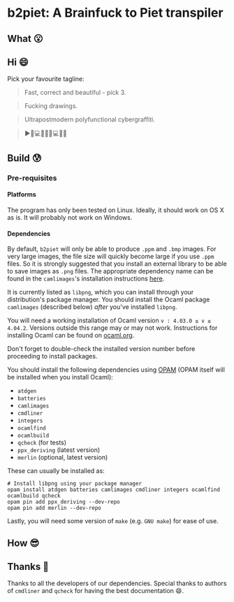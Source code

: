 # b2piet: A Brainfuck to Piet transpiler

## What :open_mouth:

## Hi :smile:

Pick your favourite tagline:

> Fast, correct and beautiful - pick 3.

> Fucking drawings.

> Ultrapostmodern polyfunctional cybergraffiti.

> :arrow_forward::fu::computer::tractor::no_good::art::computer::rocket::metal:

## Build :cold_sweat:

### Pre-requisites

#### Platforms

The program has only been tested on Linux.
Ideally, it should work on OS X as is.
It will probably not work on Windows.

#### Dependencies

By default, `b2piet` will only be able to produce `.ppm` and `.bmp` images.
For very large images, the file size will quickly become large if you use `.ppm`
files.
So it is strongly suggested that you install an external library to be able to
save images as `.png` files. The appropriate dependency name can be found
in the `camlimages`'s installation instructions [here][camlimages-install].

It is currently listed as `libpng`, which you can install through your
distribution's package manager.
You should install the Ocaml package `camlimages` (described below) _after_
you've installed `libpng`.

You will need a working installation of Ocaml version
`v : 4.03.0 ≤ v ≤ 4.04.2`.
Versions outside this range may or may not work.
Instructions for installing Ocaml can be found on [ocaml.org][ocaml].

Don't forget to double-check the installed version number before proceeding
to install packages.

You should install the following dependencies using [OPAM][opam]
(OPAM itself will be installed when you install Ocaml):

* `atdgen`
* `batteries`
* `camlimages`
* `cmdliner`
* `integers`
* `ocamlfind`
* `ocamlbuild`
* `qcheck` (for tests)
* `ppx_deriving` (latest version)
* `merlin` (optional, latest version)

These can usually be installed as:

```
# Install libpng using your package manager
opam install atdgen batteries camlimages cmdliner integers ocamlfind ocamlbuild qcheck
opam pin add ppx_deriving --dev-repo
opam pin add merlin --dev-repo
```

Lastly, you will need some version of `make` (e.g. `GNU make`) for ease of use.

[ocaml]: http://ocaml.org/
[opam]: https://opam.ocaml.org/
[camlimages-install]: https://bitbucket.org/camlspotter/camlimages/src/b18e82a3d840c458f5db3f33309dd2d6e97bef91/INSTALL.rst?at=default

## How :sunglasses:

## Thanks :clap:

Thanks to all the developers of our dependencies. Special thanks to authors of
`cmdliner` and `qcheck` for having the best documentation :smile:.
